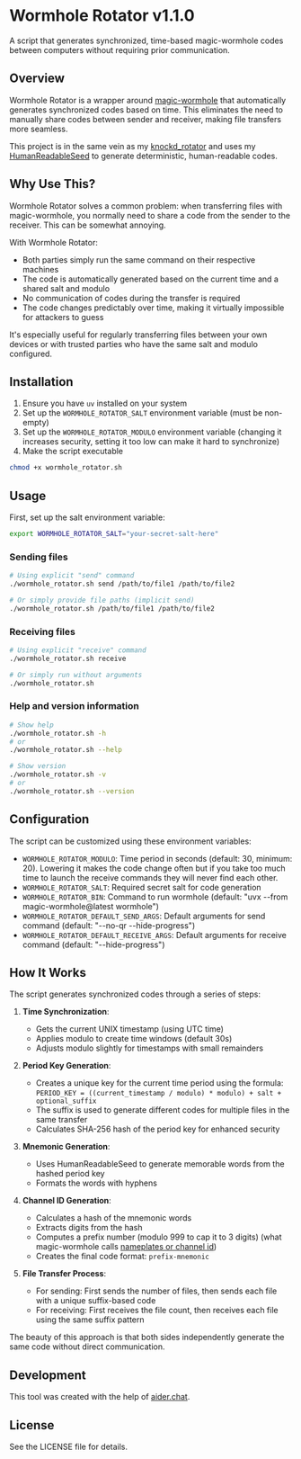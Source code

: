 # Wormhole Rotator v1.1.0

A script that generates synchronized, time-based magic-wormhole codes between computers without requiring prior communication.

## Overview

Wormhole Rotator is a wrapper around [magic-wormhole](https://magic-wormhole.readthedocs.io/) that automatically generates synchronized codes based on time. This eliminates the need to manually share codes between sender and receiver, making file transfers more seamless.

This project is in the same vein as my [knockd_rotator](https://github.com/thiswillbeyourgithub/knockd_rotator) and uses my [HumanReadableSeed](https://github.com/thiswillbeyourgithub/HumanReadableSeed) to generate deterministic, human-readable codes.

## Why Use This?

Wormhole Rotator solves a common problem: when transferring files with magic-wormhole, you normally need to share a code from the sender to the receiver. This can be somewhat annoying.

With Wormhole Rotator:
- Both parties simply run the same command on their respective machines
- The code is automatically generated based on the current time and a shared salt and modulo
- No communication of codes during the transfer is required
- The code changes predictably over time, making it virtually impossible for attackers to guess

It's especially useful for regularly transferring files between your own devices or with trusted parties who have the same salt and modulo configured.

## Installation

1. Ensure you have `uv` installed on your system
2. Set up the `WORMHOLE_ROTATOR_SALT` environment variable (must be non-empty)
3. Set up the `WORMHOLE_ROTATOR_MODULO` environment variable (changing it increases security, setting it too low can make it hard to synchronize)
4. Make the script executable

```bash
chmod +x wormhole_rotator.sh
```

## Usage

First, set up the salt environment variable:

```bash
export WORMHOLE_ROTATOR_SALT="your-secret-salt-here"
```

### Sending files

```bash
# Using explicit "send" command
./wormhole_rotator.sh send /path/to/file1 /path/to/file2

# Or simply provide file paths (implicit send)
./wormhole_rotator.sh /path/to/file1 /path/to/file2
```

### Receiving files

```bash
# Using explicit "receive" command
./wormhole_rotator.sh receive

# Or simply run without arguments
./wormhole_rotator.sh
```

### Help and version information

```bash
# Show help
./wormhole_rotator.sh -h
# or
./wormhole_rotator.sh --help

# Show version
./wormhole_rotator.sh -v
# or
./wormhole_rotator.sh --version
```

## Configuration

The script can be customized using these environment variables:

- `WORMHOLE_ROTATOR_MODULO`: Time period in seconds (default: 30, minimum: 20). Lowering it makes the code change often but if you take too much time to launch the receive commands they will never find each other.
- `WORMHOLE_ROTATOR_SALT`: Required secret salt for code generation
- `WORMHOLE_ROTATOR_BIN`: Command to run wormhole (default: "uvx --from magic-wormhole@latest wormhole")
- `WORMHOLE_ROTATOR_DEFAULT_SEND_ARGS`: Default arguments for send command (default: "--no-qr --hide-progress")
- `WORMHOLE_ROTATOR_DEFAULT_RECEIVE_ARGS`: Default arguments for receive command (default: "--hide-progress")

## How It Works

The script generates synchronized codes through a series of steps:

1. **Time Synchronization**: 
   - Gets the current UNIX timestamp (using UTC time)
   - Applies modulo to create time windows (default 30s)
   - Adjusts modulo slightly for timestamps with small remainders

2. **Period Key Generation**:
   - Creates a unique key for the current time period using the formula:
     `PERIOD_KEY = ((current_timestamp / modulo) * modulo) + salt + optional_suffix`
   - The suffix is used to generate different codes for multiple files in the same transfer
   - Calculates SHA-256 hash of the period key for enhanced security

3. **Mnemonic Generation**:
   - Uses HumanReadableSeed to generate memorable words from the hashed period key
   - Formats the words with hyphens

4. **Channel ID Generation**:
   - Calculates a hash of the mnemonic words
   - Extracts digits from the hash
   - Computes a prefix number (modulo 999 to cap it to 3 digits) (what magic-wormhole calls [nameplates or channel id](https://magic-wormhole.readthedocs.io/en/latest/api.html))
   - Creates the final code format: `prefix-mnemonic`

5. **File Transfer Process**:
   - For sending: First sends the number of files, then sends each file with a unique suffix-based code
   - For receiving: First receives the file count, then receives each file using the same suffix pattern

The beauty of this approach is that both sides independently generate the same code without direct communication.

## Development

This tool was created with the help of [aider.chat](https://github.com/Aider-AI/aider/issues).

## License

See the LICENSE file for details.
